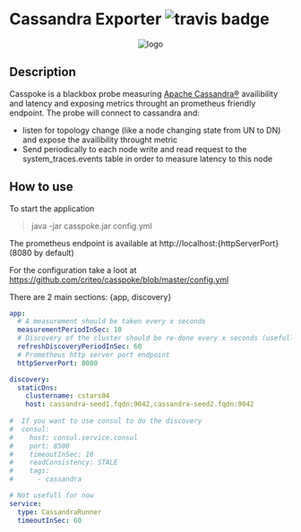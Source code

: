 # Cassandra Exporter <img src="https://travis-ci.org/criteo/casspoke.svg?branch=master" alt="travis badge"/>

<p align="center">
  <img src="https://github.com/criteo/cassandra_exporter/raw/master/logo.png" alt="logo"/>
</p>

## Description

Casspoke is a blackbox probe measuring [Apache Cassandra®](http://cassandra.apache.org/) availibility and latency and exposing metrics throught an prometheus friendly endpoint.
The probe will connect to cassandra and:
  - listen for topology change (like a node changing state from UN to DN) and expose the availibility throught metric
  - Send periodically to each node write and read request to the system_traces.events table in order to measure latency to this node
  
## How to use

To start the application
> java -jar casspoke.jar config.yml

The prometheus endpoint is available at http://localhost:{httpServerPort} (8080 by default)

For the configuration take a loot at 
https://github.com/criteo/casspoke/blob/master/config.yml

There are 2 main sections: {app, discovery}

```yaml
app:
  # A measurement should be taken every x seconds
  measurementPeriodInSec: 10
  # Discovery of the cluster should be re-done every x seconds (usefull if you use consul or teardown often clusters)
  refreshDiscoveryPeriodInSec: 60
  # Prometheus http server port endpoint
  httpServerPort: 8080

discovery:
  staticDns:
    clustername: cstars04
    host: cassandra-seed1.fqdn:9042,cassandra-seed2.fqdn:9042
    
#  If you want to use consul to do the discovery    
#  consul:
#    host: consul.service.consul
#    port: 8500
#    timeoutInSec: 10
#    readConsistency: STALE
#    tags:
#      - cassandra

# Not usefull for now
service:
  type: CassandraRunner
  timeoutInSec: 60
```




